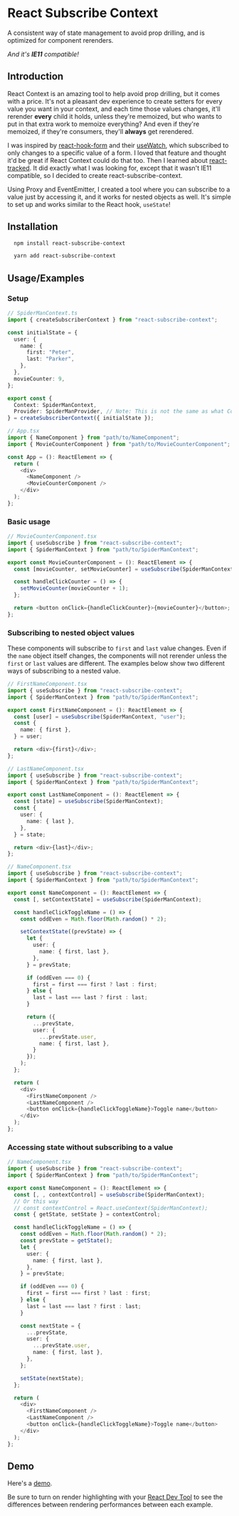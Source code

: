 # React Subscribe Context

A consistent way of state management to avoid prop drilling, and is optimized for component rerenders.

_And it's **IE11** compatible!_

## Introduction

React Context is an amazing tool to help avoid prop drilling, but it comes with a price. It's not a pleasant dev experience to create setters for every value you want in your context, and each time those values changes, it'll rerender **every** child it holds, unless they're memoized, but who wants to put in that extra work to memoize everything? And even if they're memoized, if they're consumers, they'll **always** get rerendered.

I was inspired by [react-hook-form](https://github.com/react-hook-form/react-hook-form) and their [useWatch](https://react-hook-form.com/api/usewatch/), which subscribed to only changes to a specific value of a form. I loved that feature and thought it'd be great if React Context could do that too. Then I learned about [react-tracked](https://github.com/dai-shi/react-tracked).
It did exactly what I was looking for, except that it wasn't IE11 compatible, so I decided to create react-subscribe-context.

Using Proxy and EventEmitter, I created a tool where you can subscribe to a value just by accessing it, and it works for nested objects as well. It's simple to set up and works similar to the React hook, `useState`!

## Installation

```bash
  npm install react-subscribe-context
```

```bash
  yarn add react-subscribe-context
```

## Usage/Examples

### Setup

```typescript
// SpiderManContext.ts
import { createSubscriberContext } from "react-subscribe-context";

const initialState = {
  user: {
    name: {
      first: "Peter",
      last: "Parker",
    },
  },
  movieCounter: 9,
};

export const {
  Context: SpiderManContext,
  Provider: SpiderManProvider, // Note: This is not the same as what Context.Provider returns
} = createSubscriberContext({ initialState });
```

```typescript
// App.tsx
import { NameComponent } from "path/to/NameComponent";
import { MovieCounterComponent } from "path/to/MovieCounterComponent";

const App = (): ReactElement => {
  return (
    <div>
      <NameComponent />
      <MovieCounterComponent />
    </div>
  );
};
```

### Basic usage

```typescript
// MovieCounterComponent.tsx
import { useSubscribe } from "react-subscribe-context";
import { SpiderManContext } from "path/to/SpiderManContext";

export const MovieCounterComponent = (): ReactElement => {
  const [movieCounter, setMovieCounter] = useSubscribe(SpiderManContext, "movieCounter");

  const handleClickCounter = () => {
    setMovieCounter(movieCounter + 1);
  };

  return <button onClick={handleClickCounter}>{movieCounter}</button>;
};
```

### Subscribing to nested object values

These components will subscribe to `first` and `last` value changes. Even if the `name` object itself changes, the components will not rerender unless the `first` or `last` values are different. The examples below show two different ways of subscribing to a nested value.

```typescript
// FirstNameComponent.tsx
import { useSubscribe } from "react-subscribe-context";
import { SpiderManContext } from "path/to/SpiderManContext";

export const FirstNameComponent = (): ReactElement => {
  const [user] = useSubscribe(SpiderManContext, "user");
  const {
    name: { first },
  } = user;

  return <div>{first}</div>;
};
```

```typescript
// LastNameComponent.tsx
import { useSubscribe } from "react-subscribe-context";
import { SpiderManContext } from "path/to/SpiderManContext";

export const LastNameComponent = (): ReactElement => {
  const [state] = useSubscribe(SpiderManContext);
  const {
    user: {
      name: { last },
    },
  } = state;

  return <div>{last}</div>;
};
```

```typescript
// NameComponent.tsx
import { useSubscribe } from "react-subscribe-context";
import { SpiderManContext } from "path/to/SpiderManContext";

export const NameComponent = (): ReactElement => {
  const [, setContextState] = useSubscribe(SpiderManContext);

  const handleClickToggleName = () => {
    const oddEven = Math.floor(Math.random() * 2);

    setContextState((prevState) => {
      let {
        user: {
          name: { first, last },
        },
      } = prevState;

      if (oddEven === 0) {
        first = first === first ? last : first;
      } else {
        last = last === last ? first : last;
      }

      return ({
        ...prevState,
        user: {
          ...prevState.user,
          name: { first, last },
        }
      });
    );
  };

  return (
    <div>
      <FirstNameComponent />
      <LastNameComponent />
      <button onClick={handleClickToggleName}>Toggle name</button>
    </div>
  );
};
```

### Accessing state without subscribing to a value

```typescript
// NameComponent.tsx
import { useSubscribe } from "react-subscribe-context";
import { SpiderManContext } from "path/to/SpiderManContext";

export const NameComponent = (): ReactElement => {
  const [, , contextControl] = useSubscribe(SpiderManContext);
  // Or this way
  // const contextControl = React.useContext(SpiderManContext);
  const { getState, setState } = contextControl;

  const handleClickToggleName = () => {
    const oddEven = Math.floor(Math.random() * 2);
    const prevState = getState();
    let {
      user: {
        name: { first, last },
      },
    } = prevState;

    if (oddEven === 0) {
      first = first === first ? last : first;
    } else {
      last = last === last ? first : last;
    }

    const nextState = {
      ...prevState,
      user: {
        ...prevState.user,
        name: { first, last },
      },
    };

    setState(nextState);
  };

  return (
    <div>
      <FirstNameComponent />
      <LastNameComponent />
      <button onClick={handleClickToggleName}>Toggle name</button>
    </div>
  );
};
```

## Demo

Here's a [demo](https://stoic-kirch-0be43f.netlify.app/).

Be sure to turn on render highlighting with your [React Dev Tool](https://chrome.google.com/webstore/detail/react-developer-tools/fmkadmapgofadopljbjfkapdkoienihi?hl=en) to see the differences between rendering performances between each example.
